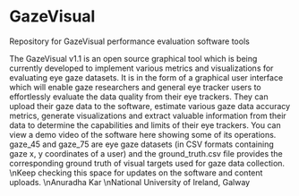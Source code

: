 # GazeVisual
Repository for GazeVisual performance evaluation software tools

The GazeVisual v1.1  is an open source graphical tool which is being currently developed to implement various metrics and visualizations for evaluating eye gaze datasets. It is in the form of a graphical user interface which will enable gaze researchers and general eye tracker users to effortlessly evaluate the data quality from their eye trackers. They can upload their gaze data to the software, estimate various gaze data accuracy metrics, generate visualizations and extract valuable information from their data to determine the capabilities and limits of their eye trackers.
You can view a demo video of the software here showing some of its operations. gaze_45 and gaze_75 are eye gaze datasets (in CSV formats containing gaze x, y coordinates of a user) and the ground_truth.csv file provides the corresponding ground truth of visual targets used for gaze data collection. 
\nKeep checking this space for updates on the software and content uploads.
\nAnuradha Kar
\nNational University of Ireland, Galway
